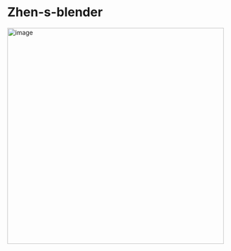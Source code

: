 # Zhen-s-blender
<img width="493" alt="image" src="https://github.com/user-attachments/assets/412b0723-996f-4e1b-bd1d-bc934ed69e99">
